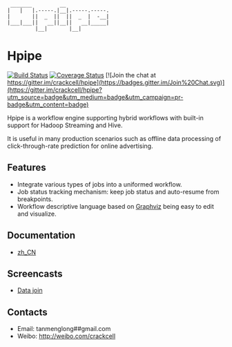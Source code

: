      _______         __
    |   |   |.-----.|__|.-----.-----.
    |       ||  _  ||  ||  _  |  -__|
    |___|___||   __||__||   __|_____|
             |__|       |__|

# Hpipe

[![Build Status](https://travis-ci.org/crackcell/hpipe.svg?branch=master)](https://travis-ci.org/crackcell/hpipe)
[![Coverage Status](https://coveralls.io/repos/crackcell/hpipe/badge.svg?branch=master&service=github)](https://coveralls.io/github/crackcell/hpipe?branch=master)
[![Join the chat at https://gitter.im/crackcell/hpipe](https://badges.gitter.im/Join%20Chat.svg)](https://gitter.im/crackcell/hpipe?utm_source=badge&utm_medium=badge&utm_campaign=pr-badge&utm_content=badge)

Hpipe is a workflow engine supporting hybrid workflows with built-in support for
Hadoop Streaming and Hive.

It is useful in many production scenarios such as offline data processing of
click-through-rate prediction for online advertising.

## Features

- Integrate various types of jobs into a uniformed workflow.
- Job status tracking mechanism: keep job status and auto-resume from breakpoints.
- Workflow descriptive language based on [Graphviz](http://graphviz.org/) being easy to edit and visualize.

##  Documentation

- [zh_CN](http://hpipe.readthedocs.org/zh_CN/latest/)

## Screencasts

- [Data join](http://playterm.org/r/hpipedemojoin-1392022317)

## Contacts

- Email: tanmenglong##gmail.com
- Weibo: http://weibo.com/crackcell
